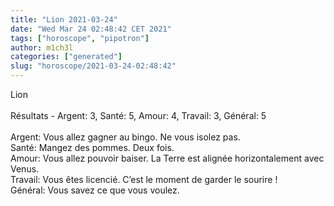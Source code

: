 ```yaml
---
title: "Lion 2021-03-24"
date: "Wed Mar 24 02:48:42 CET 2021"
tags: ["horoscope", "pipotron"]
author: m1ch3l
categories: ["generated"]
slug: "horoscope/2021-03-24-02:48:42"
---
```


Lion<br>
<br>
Résultats - Argent: 3, Santé: 5, Amour: 4, Travail: 3, Général: 5<br>
<br>
Argent:  Vous allez gagner au bingo. Ne vous isolez pas.<br>
Santé:   Mangez des pommes. Deux fois.<br>
Amour:   Vous allez pouvoir baiser. La Terre est alignée horizontalement avec Venus.<br>
Travail: Vous êtes licencié. C’est le moment de garder le sourire !<br>
Général: Vous savez ce que vous voulez.<br>
